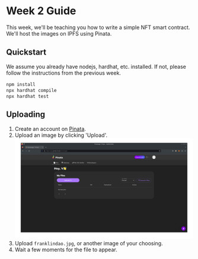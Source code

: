 # Week 2 Guide

This week, we'll be teaching you how to write a simple NFT smart contract. We'll host the images on IPFS using Pinata.

## Quickstart

We assume you already have nodejs, hardhat, etc. installed. If not, please follow the instructions from the previous
week.

```shell
npm install
npx hardhat compile
npx hardhat test
```

## Uploading

1. Create an account on [Pinata](https://pinata.cloud/).
2. Upload an image by clicking 'Upload'.
![img.png](readme_images/img.png)
3. Upload `franklindao.jpg`, or another image of your choosing.
4. Wait a few moments for the file to appear.
